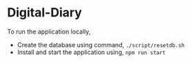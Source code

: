 # Digital-Diary

To run the application locally,

-	Create the database using command,
	`./script/resetdb.sh`
-	Install and start the application using,
	`npm run start`
